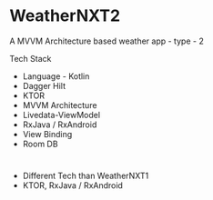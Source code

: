# WeatherNXT2
A MVVM Architecture based weather app - type - 2

Tech Stack
- Language - Kotlin
- Dagger Hilt
- KTOR
- MVVM Architecture
- Livedata-ViewModel
- RxJava / RxAndroid
- View Binding
- Room DB

#  

- Different Tech than WeatherNXT1
- KTOR, RxJava / RxAndroid
